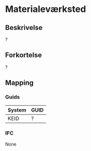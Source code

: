# Materialeværksted

## Beskrivelse

?

## Forkortelse

?

## Mapping

### Guids

| System | GUID |
| ------ | ---- |
| KEID   | ?    |

### IFC

None
